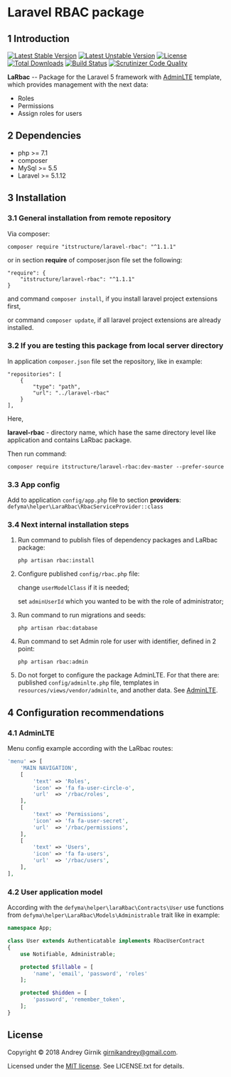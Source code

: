 Laravel RBAC package
==============

1 Introduction
----------------------------

[![Latest Stable Version](https://poser.pugx.org/itstructure/laravel-rbac/v/stable)](https://packagist.org/packages/itstructure/laravel-rbac)
[![Latest Unstable Version](https://poser.pugx.org/itstructure/laravel-rbac/v/unstable)](https://packagist.org/packages/itstructure/laravel-rbac)
[![License](https://poser.pugx.org/itstructure/laravel-rbac/license)](https://packagist.org/packages/itstructure/laravel-rbac)
[![Total Downloads](https://poser.pugx.org/itstructure/laravel-rbac/downloads)](https://packagist.org/packages/itstructure/laravel-rbac)
[![Build Status](https://scrutinizer-ci.com/g/itstructure/laravel-rbac/badges/build.png?b=master)](https://scrutinizer-ci.com/g/itstructure/laravel-rbac/build-status/master)
[![Scrutinizer Code Quality](https://scrutinizer-ci.com/g/itstructure/laravel-rbac/badges/quality-score.png?b=master)](https://scrutinizer-ci.com/g/itstructure/laravel-rbac/?branch=master)

**LaRbac** -- Package for the Laravel 5 framework with [AdminLTE](https://github.com/jeroennoten/Laravel-AdminLTE) template, which provides management with the next data:
- Roles
- Permissions
- Assign roles for users

2 Dependencies
----------------------------

- php >= 7.1
- composer
- MySql >= 5.5
- Laravel >= 5.1.12

3 Installation
----------------------------

### 3.1 General installation from remote repository

Via composer:

```composer require "itstructure/laravel-rbac": "^1.1.1"```

or in section **require** of composer.json file set the following:
```
"require": {
    "itstructure/laravel-rbac": "^1.1.1"
}
```
and command ```composer install```, if you install laravel project extensions first,

or command ```composer update```, if all laravel project extensions are already installed.

### 3.2 If you are testing this package from local server directory

In application ```composer.json``` file set the repository, like in example:

```
"repositories": [
    {
        "type": "path",
        "url": "../laravel-rbac"
    }
],
```

Here,

**laravel-rbac** - directory name, which hase the same directory level like application and contains LaRbac package.

Then run command:

```composer require itstructure/laravel-rbac:dev-master --prefer-source```

### 3.3 App config

Add to application ```config/app.php``` file to section **providers**: ```defyma\helper\LaraRbac\RbacServiceProvider::class```

### 3.4 Next internal installation steps

1. Run command to publish files of dependency packages and LaRbac package:

    ```php artisan rbac:install```
    
2. Configure published ```config/rbac.php``` file:
    
    change ```userModelClass``` if it is needed;
    
    set ```adminUserId``` which you wanted to be with the role of administrator;
    
3. Run command to run migrations and seeds:

    ```php artisan rbac:database```
    
4. Run command to set Admin role for user with identifier, defined in 2 point:

    ```php artisan rbac:admin```
    
5. Do not forget to configure the package AdminLTE. For that there are: published ```config/adminlte.php``` file, templates in ```resources/views/vendor/adminlte```, and another data.
See [AdminLTE](https://github.com/jeroennoten/Laravel-AdminLTE).

4 Configuration recommendations
----------------------------

### 4.1 AdminLTE

Menu config example according with the LaRbac routes:

```php
'menu' => [
    'MAIN NAVIGATION',
    [
        'text' => 'Roles',
        'icon' => 'fa fa-user-circle-o',
        'url'  => '/rbac/roles',
    ],
    [
        'text' => 'Permissions',
        'icon' => 'fa fa-user-secret',
        'url'  => '/rbac/permissions',
    ],
    [
        'text' => 'Users',
        'icon' => 'fa fa-users',
        'url'  => '/rbac/users',
    ],
],
```

### 4.2 User application model

According with the ```defyma\helper\laraRbac\Contracts\User``` use functions from ```defyma\helper\LaraRbac\Models\Administrable``` trait like in example:

```php
namespace App;


```

```php
class User extends Authenticatable implements RbacUserContract
{
    use Notifiable, Administrable;

    protected $fillable = [
        'name', 'email', 'password', 'roles'
    ];

    protected $hidden = [
        'password', 'remember_token',
    ];
}
```

License
----------------------------

Copyright © 2018 Andrey Girnik girnikandrey@gmail.com.

Licensed under the [MIT license](http://opensource.org/licenses/MIT). See LICENSE.txt for details.
